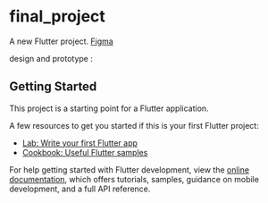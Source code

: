 # final_project

A new Flutter project. [Figma](https://www.figma.com/design/tm9dHf9wMgmrV016zGa5Rd/Final-Project-SIB?node-id=0%3A1&t=5Fp0V47AxceHXaKs-1)

design and prototype : 

## Getting Started

This project is a starting point for a Flutter application.

A few resources to get you started if this is your first Flutter project:

- [Lab: Write your first Flutter app](https://docs.flutter.dev/get-started/codelab)
- [Cookbook: Useful Flutter samples](https://docs.flutter.dev/cookbook)

For help getting started with Flutter development, view the
[online documentation](https://docs.flutter.dev/), which offers tutorials,
samples, guidance on mobile development, and a full API reference.
